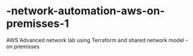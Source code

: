 # -network-automation-aws-on-premisses-1
AWS Advanced network lab using Terraform and shared network model - on premisses
